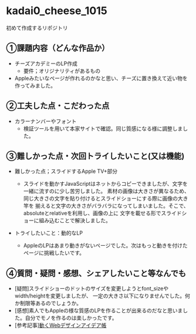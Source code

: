 # kadai0_cheese_1015
初めて作成するリポジトリ
## ①課題内容（どんな作品か）
- チーズアカデミーのLP作成
  - 要件；オリジナリティがあるもの
- Appleみたいなページが作れるのかなと思い、チーズに置き換えて近い物を作ってみました。

## ②工夫した点・こだわった点
- カラーナンバーやフォント
  - 検証ツールを用いて本家サイトで確認。同じ質感になる様に調整しました。

## ③難しかった点・次回トライしたいこと(又は機能)
- 難しかった点；スライドするApple TV+部分
  - スライドを動かすJavaScriptはネットからコピーできましたが、文字を一緒に流すのに少し苦労しました。
    素材の画像は大きさが異なるため、同じ大きさの文字を貼り付けるとスライドショーにする際に画像の大き竿を
    揃えると文字の大きさがバラバラになってしまいました。そこで、absoluteとrelativeを利用し、画像の上に
    文字を載せる形でスライドショーに組み込むことで解決しました。
  
- トライしたいこと：動的なLP
  - AppleのLPはあまり動きがないページでした。次はもっと動きを付けたページに挑戦したいです。

## ④質問・疑問・感想、シェアしたいこと等なんでも
- [疑問]スライドショーのドットのサイズを変更しようとfont_sizeやwidth/heightを変更しましたが、
  一定の大きさ以下になりませんでした。何か制限等あるのでしょうか。
- [感想]素人でもAppleの様な質感のLPを作ることが出来るのだなと思いました。自分でモノを作るのは楽しかったです。
- [参考記事][動くWebデザインアイデア帳](https://coco-factory.jp/ugokuweb/)
